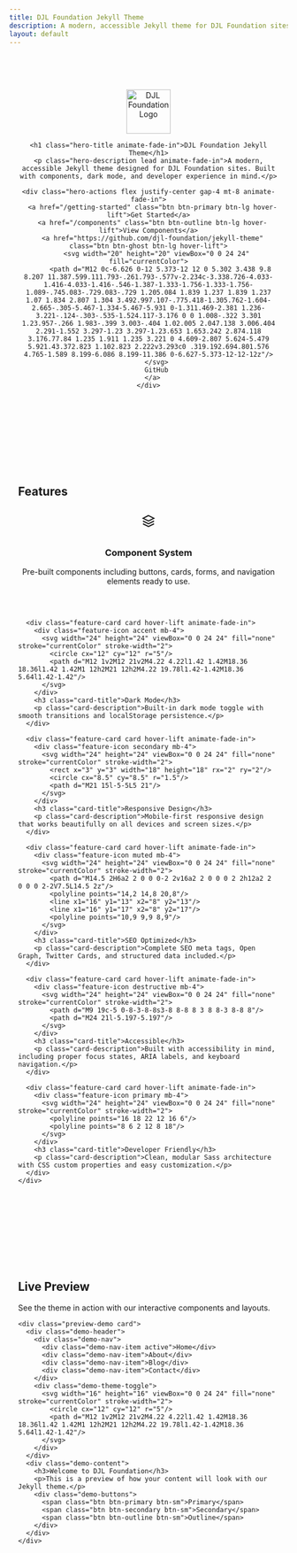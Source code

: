 ```yaml
---
title: DJL Foundation Jekyll Theme
description: A modern, accessible Jekyll theme for DJL Foundation sites with built-in components and dark mode support
layout: default
---
```


<div class="hero">
  <div class="hero-content text-center">
    <div class="hero-logo mb-6">
      <img src="/assets/images/djl-logo.svg" alt="DJL Foundation Logo" class="logo animate-scale-in" />
    </div>
    
    <h1 class="hero-title animate-fade-in">DJL Foundation Jekyll Theme</h1>
    <p class="hero-description lead animate-fade-in">A modern, accessible Jekyll theme designed for DJL Foundation sites. Built with components, dark mode, and developer experience in mind.</p>
    
    <div class="hero-actions flex justify-center gap-4 mt-8 animate-fade-in">
      <a href="/getting-started" class="btn btn-primary btn-lg hover-lift">Get Started</a>
      <a href="/components" class="btn btn-outline btn-lg hover-lift">View Components</a>
      <a href="https://github.com/djl-foundation/jekyll-theme" class="btn btn-ghost btn-lg hover-lift">
        <svg width="20" height="20" viewBox="0 0 24 24" fill="currentColor">
          <path d="M12 0c-6.626 0-12 5.373-12 12 0 5.302 3.438 9.8 8.207 11.387.599.111.793-.261.793-.577v-2.234c-3.338.726-4.033-1.416-4.033-1.416-.546-1.387-1.333-1.756-1.333-1.756-1.089-.745.083-.729.083-.729 1.205.084 1.839 1.237 1.839 1.237 1.07 1.834 2.807 1.304 3.492.997.107-.775.418-1.305.762-1.604-2.665-.305-5.467-1.334-5.467-5.931 0-1.311.469-2.381 1.236-3.221-.124-.303-.535-1.524.117-3.176 0 0 1.008-.322 3.301 1.23.957-.266 1.983-.399 3.003-.404 1.02.005 2.047.138 3.006.404 2.291-1.552 3.297-1.23 3.297-1.23.653 1.653.242 2.874.118 3.176.77.84 1.235 1.911 1.235 3.221 0 4.609-2.807 5.624-5.479 5.921.43.372.823 1.102.823 2.222v3.293c0 .319.192.694.801.576 4.765-1.589 8.199-6.086 8.199-11.386 0-6.627-5.373-12-12-12z"/>
        </svg>
        GitHub
      </a>
    </div>
  </div>
</div>

<section class="features">
  <div class="container">
    <h2 class="text-center mb-8">Features</h2>
    <div class="features-grid">
      <div class="feature-card card hover-lift animate-fade-in">
        <div class="feature-icon primary mb-4">
          <svg width="24" height="24" viewBox="0 0 24 24" fill="none" stroke="currentColor" stroke-width="2">
            <path d="M12 2L2 7l10 5 10-5-10-5z"/>
            <path d="M2 17l10 5 10-5"/>
            <path d="M2 12l10 5 10-5"/>
          </svg>
        </div>
        <h3 class="card-title">Component System</h3>
        <p class="card-description">Pre-built components including buttons, cards, forms, and navigation elements ready to use.</p>
      </div>
      
      <div class="feature-card card hover-lift animate-fade-in">
        <div class="feature-icon accent mb-4">
          <svg width="24" height="24" viewBox="0 0 24 24" fill="none" stroke="currentColor" stroke-width="2">
            <circle cx="12" cy="12" r="5"/>
            <path d="M12 1v2M12 21v2M4.22 4.22l1.42 1.42M18.36 18.36l1.42 1.42M1 12h2M21 12h2M4.22 19.78l1.42-1.42M18.36 5.64l1.42-1.42"/>
          </svg>
        </div>
        <h3 class="card-title">Dark Mode</h3>
        <p class="card-description">Built-in dark mode toggle with smooth transitions and localStorage persistence.</p>
      </div>
      
      <div class="feature-card card hover-lift animate-fade-in">
        <div class="feature-icon secondary mb-4">
          <svg width="24" height="24" viewBox="0 0 24 24" fill="none" stroke="currentColor" stroke-width="2">
            <rect x="3" y="3" width="18" height="18" rx="2" ry="2"/>
            <circle cx="8.5" cy="8.5" r="1.5"/>
            <path d="M21 15l-5-5L5 21"/>
          </svg>
        </div>
        <h3 class="card-title">Responsive Design</h3>
        <p class="card-description">Mobile-first responsive design that works beautifully on all devices and screen sizes.</p>
      </div>
      
      <div class="feature-card card hover-lift animate-fade-in">
        <div class="feature-icon muted mb-4">
          <svg width="24" height="24" viewBox="0 0 24 24" fill="none" stroke="currentColor" stroke-width="2">
            <path d="M14.5 2H6a2 2 0 0 0-2 2v16a2 2 0 0 0 2 2h12a2 2 0 0 0 2-2V7.5L14.5 2z"/>
            <polyline points="14,2 14,8 20,8"/>
            <line x1="16" y1="13" x2="8" y2="13"/>
            <line x1="16" y1="17" x2="8" y2="17"/>
            <polyline points="10,9 9,9 8,9"/>
          </svg>
        </div>
        <h3 class="card-title">SEO Optimized</h3>
        <p class="card-description">Complete SEO meta tags, Open Graph, Twitter Cards, and structured data included.</p>
      </div>
      
      <div class="feature-card card hover-lift animate-fade-in">
        <div class="feature-icon destructive mb-4">
          <svg width="24" height="24" viewBox="0 0 24 24" fill="none" stroke="currentColor" stroke-width="2">
            <path d="M9 19c-5 0-8-3-8-8s3-8 8-8 8 3 8 8-3 8-8 8"/>
            <path d="M24 21l-5.197-5.197"/>
          </svg>
        </div>
        <h3 class="card-title">Accessible</h3>
        <p class="card-description">Built with accessibility in mind, including proper focus states, ARIA labels, and keyboard navigation.</p>
      </div>
      
      <div class="feature-card card hover-lift animate-fade-in">
        <div class="feature-icon primary mb-4">
          <svg width="24" height="24" viewBox="0 0 24 24" fill="none" stroke="currentColor" stroke-width="2">
            <polyline points="16 18 22 12 16 6"/>
            <polyline points="8 6 2 12 8 18"/>
          </svg>
        </div>
        <h3 class="card-title">Developer Friendly</h3>
        <p class="card-description">Clean, modular Sass architecture with CSS custom properties and easy customization.</p>
      </div>
    </div>
  </div>
</section>

<section class="preview">
  <div class="container text-center">
    <h2 class="mb-6">Live Preview</h2>
    <p class="lead mb-8">See the theme in action with our interactive components and layouts.</p>
    
    <div class="preview-demo card">
      <div class="demo-header">
        <div class="demo-nav">
          <div class="demo-nav-item active">Home</div>
          <div class="demo-nav-item">About</div>
          <div class="demo-nav-item">Blog</div>
          <div class="demo-nav-item">Contact</div>
        </div>
        <div class="demo-theme-toggle">
          <svg width="16" height="16" viewBox="0 0 24 24" fill="none" stroke="currentColor" stroke-width="2">
            <circle cx="12" cy="12" r="5"/>
            <path d="M12 1v2M12 21v2M4.22 4.22l1.42 1.42M18.36 18.36l1.42 1.42M1 12h2M21 12h2M4.22 19.78l1.42-1.42M18.36 5.64l1.42-1.42"/>
          </svg>
        </div>
      </div>
      <div class="demo-content">
        <h3>Welcome to DJL Foundation</h3>
        <p>This is a preview of how your content will look with our Jekyll theme.</p>
        <div class="demo-buttons">
          <span class="btn btn-primary btn-sm">Primary</span>
          <span class="btn btn-secondary btn-sm">Secondary</span>
          <span class="btn btn-outline btn-sm">Outline</span>
        </div>
      </div>
    </div>
  </div>
</section>

<style>
.hero {
  text-align: center;
  padding: 4rem 1rem;
  background: linear-gradient(135deg, var(--background) 0%, var(--muted) 100%);
}

.hero-logo .logo {
  height: 80px;
  width: auto;
}

.hero-title {
  font-size: 3.5rem;
  font-weight: 800;
  margin-bottom: 1rem;
  background: linear-gradient(135deg, var(--primary), var(--accent));
  -webkit-background-clip: text;
  -webkit-text-fill-color: transparent;
  background-clip: text;
}

.hero-description {
  font-size: 1.25rem;
  max-width: 600px;
  margin: 0 auto 2rem;
}

.features {
  padding: 4rem 1rem;
}

.features-grid {
  display: grid;
  grid-template-columns: repeat(auto-fit, minmax(300px, 1fr));
  gap: 2rem;
  max-width: 1200px;
  margin: 0 auto;
}

.feature-card {
  text-align: center;
}

.feature-icon {
  width: 3rem;
  height: 3rem;
  border-radius: 50%;
  display: flex;
  align-items: center;
  justify-content: center;
  margin: 0 auto;
}

.preview {
  padding: 4rem 1rem;
  background-color: var(--muted);
}

.preview-demo {
  max-width: 600px;
  margin: 0 auto;
  overflow: hidden;
}

.demo-header {
  display: flex;
  justify-content: space-between;
  align-items: center;
  padding: 1rem;
  background-color: var(--card);
  border-bottom: 1px solid var(--border);
}

.demo-nav {
  display: flex;
  gap: 1rem;
}

.demo-nav-item {
  padding: 0.5rem 1rem;
  border-radius: var(--radius);
  color: var(--muted-foreground);
  font-size: 0.875rem;
}

.demo-nav-item.active {
  background-color: var(--primary);
  color: var(--primary-foreground);
}

.demo-theme-toggle {
  padding: 0.5rem;
  border-radius: var(--radius);
  border: 1px solid var(--border);
  color: var(--foreground);
}

.demo-content {
  padding: 2rem;
  text-align: center;
}

.demo-buttons {
  display: flex;
  justify-content: center;
  gap: 1rem;
  margin-top: 1rem;
}

@media (max-width: 768px) {
  .hero-title {
    font-size: 2.5rem;
  }
  
  .hero-actions {
    flex-direction: column;
    align-items: center;
  }
  
  .features-grid {
    grid-template-columns: 1fr;
  }
  
  .demo-buttons {
    flex-direction: column;
    align-items: center;
  }
}
</style>
